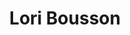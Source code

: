 ---
layout: profile
title: Lori Bousson
job_title: Web Developer
author_name: Lori
image: https://www.lib.iastate.edu/files/styles/image_block/public/images/2023-09/Bousson_Lori.png?itok=f_5oUZXI
alt: portrait of Lori Bousson
bio:  Lori is the web developer for Digital Scholarship and Initiatives (DSI).
projects: 
permalink: /people/lori-bousson.html
---